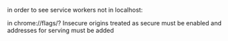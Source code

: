in order to see service workers not in localhost:

in chrome://flags/?
Insecure origins treated as secure must be enabled
and addresses for serving must be added

